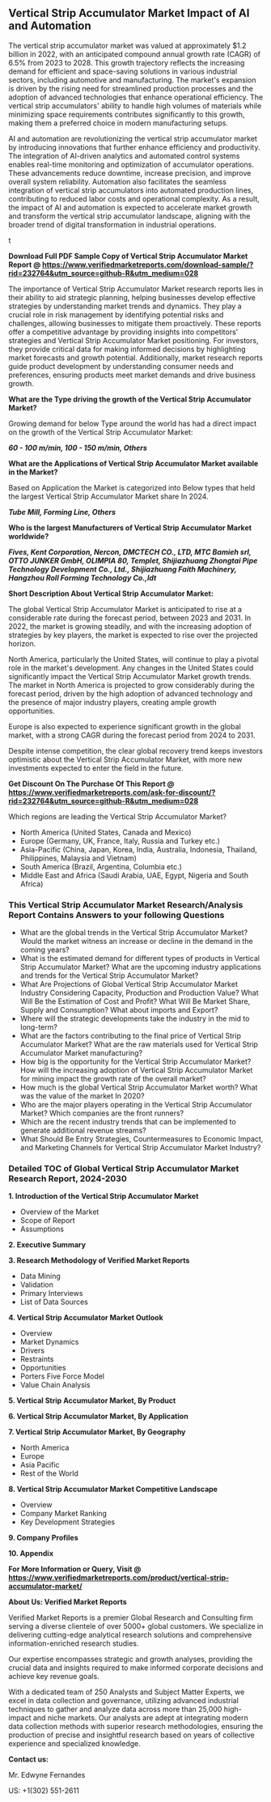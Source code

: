 <h2>Vertical Strip Accumulator Market Impact of AI and Automation</h2><p>The vertical strip accumulator market was valued at approximately $1.2 billion in 2022, with an anticipated compound annual growth rate (CAGR) of 6.5% from 2023 to 2028. This growth trajectory reflects the increasing demand for efficient and space-saving solutions in various industrial sectors, including automotive and manufacturing. The market's expansion is driven by the rising need for streamlined production processes and the adoption of advanced technologies that enhance operational efficiency. The vertical strip accumulators' ability to handle high volumes of materials while minimizing space requirements contributes significantly to this growth, making them a preferred choice in modern manufacturing setups.</p><p>AI and automation are revolutionizing the vertical strip accumulator market by introducing innovations that further enhance efficiency and productivity. The integration of AI-driven analytics and automated control systems enables real-time monitoring and optimization of accumulator operations. These advancements reduce downtime, increase precision, and improve overall system reliability. Automation also facilitates the seamless integration of vertical strip accumulators into automated production lines, contributing to reduced labor costs and operational complexity. As a result, the impact of AI and automation is expected to accelerate market growth and transform the vertical strip accumulator landscape, aligning with the broader trend of digital transformation in industrial operations.</p>t</p><p id="" class=""><strong>Download Full PDF Sample Copy of Vertical Strip Accumulator Market Report @ <a href="https://www.verifiedmarketreports.com/download-sample/?rid=232764&utm_source=github-R&utm_medium=028" target="_blank">https://www.verifiedmarketreports.com/download-sample/?rid=232764&utm_source=github-R&utm_medium=028</a></strong></p><p>The importance of&nbsp;Vertical Strip Accumulator Market research reports lies in their ability to aid strategic planning, helping businesses develop effective strategies by understanding market trends and dynamics. They play a crucial role in risk management by identifying potential risks and challenges, allowing businesses to mitigate them proactively. These reports offer a competitive advantage by providing insights into competitors' strategies and Vertical Strip Accumulator Market positioning. For investors, they provide critical data for making informed decisions by highlighting market forecasts and growth potential. Additionally, market research reports guide product development by understanding consumer needs and preferences, ensuring products meet market demands and drive business growth.</p><p><strong>What are the&nbsp;Type driving the growth of the Vertical Strip Accumulator Market?</strong></p><p id="" class="">Growing demand for below Type around the world has had a direct impact on the growth of the Vertical Strip Accumulator Market:</p><em><strong>60 - 100 m/min, 100 - 150 m/min, Others</strong></em></p><strong>What are the&nbsp;Applications&nbsp;of Vertical Strip Accumulator Market available in the Market?</strong></p><p id="" class="">Based on Application the Market is categorized into Below types that held the largest Vertical Strip Accumulator Market share In 2024.</p><em><strong>Tube Mill, Forming Line, Others</strong></em></p><strong>Who is the largest Manufacturers of Vertical Strip Accumulator Market worldwide?</strong></p><p><em><strong>Fives, Kent Corporation, Nercon, DMCTECH CO., LTD, MTC Bamieh srl, OTTO JUNKER GmbH, OLIMPIA 80, Templet, Shijiazhuang Zhongtai Pipe Technology Development Co., Ltd., Shijiazhuang Faith Machinery, Hangzhou Roll Forming Technology Co.,ldt</strong></em></p><p id="" class=""><strong>Short Description About Vertical Strip Accumulator Market:</strong></p><p>The global Vertical Strip Accumulator Market is anticipated to rise at a considerable rate during the forecast period, between 2023 and 2031. In 2022, the market is growing steadily, and with the increasing adoption of strategies by key players, the market is expected to rise over the projected horizon.</p><p>North America, particularly the United States, will continue to play a pivotal role in the market's development. Any changes in the United States could significantly impact the Vertical Strip Accumulator Market growth trends. The market in North America is projected to grow considerably during the forecast period, driven by the high adoption of advanced technology and the presence of major industry players, creating ample growth opportunities.</p><p>Europe is also expected to experience significant growth in the global market, with a strong CAGR during the forecast period from 2024 to 2031.</p><p>Despite intense competition, the clear global recovery trend keeps investors optimistic about the Vertical Strip Accumulator Market, with more new investments expected to enter the field in the future.</p><p id="" class=""><strong>Get Discount On The Purchase Of This Report @ <a href="https://www.verifiedmarketreports.com/ask-for-discount/?rid=232764&utm_source=github-R&utm_medium=028" target="_blank">https://www.verifiedmarketreports.com/ask-for-discount/?rid=232764&utm_source=github-R&utm_medium=028</a></strong></p>Which regions are leading the Vertical Strip Accumulator Market?</p><ul><li>North America (United States, Canada and Mexico)</li><li>Europe (Germany, UK, France, Italy, Russia and Turkey etc.)</li><li>Asia-Pacific (China, Japan, Korea, India, Australia, Indonesia, Thailand, Philippines, Malaysia and Vietnam)</li><li>South America (Brazil, Argentina, Columbia etc.)</li><li>Middle East and Africa (Saudi Arabia, UAE, Egypt, Nigeria and South Africa)</li></ul><h3 id="" class="">This Vertical Strip Accumulator Market Research/Analysis Report Contains Answers to your following Questions</h3><ul><li>What are the global trends in the Vertical Strip Accumulator Market? Would the market witness an increase or decline in the demand in the coming years?</li><li>What is the estimated demand for different types of products in Vertical Strip Accumulator Market? What are the upcoming industry applications and trends for the Vertical Strip Accumulator Market?</li><li>What Are Projections of Global Vertical Strip Accumulator Market Industry Considering Capacity, Production and Production Value? What Will Be the Estimation of Cost and Profit? What Will Be Market Share, Supply and Consumption? What about imports and Export?</li><li>Where will the strategic developments take the industry in the mid to long-term?</li><li>What are the factors contributing to the final price of Vertical Strip Accumulator Market? What are the raw materials used for Vertical Strip Accumulator Market manufacturing?</li><li>How big is the opportunity for the Vertical Strip Accumulator Market? How will the increasing adoption of Vertical Strip Accumulator Market for mining impact the growth rate of the overall market?</li><li>How much is the global Vertical Strip Accumulator Market worth? What was the value of the market In 2020?</li><li>Who are the major players operating in the Vertical Strip Accumulator Market? Which companies are the front runners?</li><li>Which are the recent industry trends that can be implemented to generate additional revenue streams?</li><li>What Should Be Entry Strategies, Countermeasures to Economic Impact, and Marketing Channels for Vertical Strip Accumulator Market Industry?</li></ul><h3 id="" class="">Detailed TOC of Global Vertical Strip Accumulator Market Research Report, 2024-2030</h3><p id="" class=""><strong>1. Introduction of the Vertical Strip Accumulator Market</strong></p><ul><li>Overview of the Market</li><li>Scope of Report</li><li>Assumptions</li></ul><p id="" class=""><strong>2. Executive Summary</strong></p><p id="" class=""><strong>3. Research Methodology of Verified Market Reports</strong></p><ul><li>Data Mining</li><li>Validation</li><li>Primary Interviews</li><li>List of Data Sources</li></ul><p id="" class=""><strong>4. Vertical Strip Accumulator Market Outlook</strong></p><ul><li>Overview</li><li>Market Dynamics</li><li>Drivers</li><li>Restraints</li><li>Opportunities</li><li>Porters Five Force Model</li><li>Value Chain Analysis</li></ul><p id="" class=""><strong>5. Vertical Strip Accumulator Market, By Product</strong></p><p id="" class=""><strong>6. Vertical Strip Accumulator Market, By Application</strong></p><p id="" class=""><strong>7. Vertical Strip Accumulator Market, By Geography</strong></p><ul><li>North America</li><li>Europe</li><li>Asia Pacific</li><li>Rest of the World</li></ul><p id="" class=""><strong>8. Vertical Strip Accumulator Market Competitive Landscape</strong></p><ul><li>Overview</li><li>Company Market Ranking</li><li>Key Development Strategies</li></ul><p id="" class=""><strong>9. Company Profiles</strong></p><p id="" class=""><strong>10. Appendix</strong></p><p id="" class=""><strong>For More Information or Query, Visit @ <a href="https://www.verifiedmarketreports.com/product/vertical-strip-accumulator-market/" target="_blank">https://www.verifiedmarketreports.com/product/vertical-strip-accumulator-market/</a></strong></p><p id="" class=""><strong>About Us: Verified Market Reports</strong></p><p id="" class="">Verified Market Reports is a premier Global Research and Consulting firm serving a diverse clientele of over 5000+ global customers. We specialize in delivering cutting-edge analytical research solutions and comprehensive information-enriched research studies.</p><p id="" class="">Our expertise encompasses strategic and growth analyses, providing the crucial data and insights required to make informed corporate decisions and achieve key revenue goals.</p><p id="" class="">With a dedicated team of 250 Analysts and Subject Matter Experts, we excel in data collection and governance, utilizing advanced industrial techniques to gather and analyze data across more than 25,000 high-impact and niche markets. Our analysts are adept at integrating modern data collection methods with superior research methodologies, ensuring the production of precise and insightful research based on years of collective experience and specialized knowledge.</p><p id="" class=""><strong>Contact us:</strong></p><p id="" class="">Mr. Edwyne Fernandes</p><p id="" class="">US: +1(302) 551-2611</p>